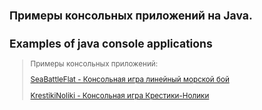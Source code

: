 <small>

## Примеры консольных приложений на Java.
## Examples of java console applications

>
>Примеры консольных приложений:
>  
>[SeaBattleFlat - Консольная игра линейный морской бой](https://github.com/aykononov/JavaConsoleApplications/blob/master/src/SeaBattleFlat.java "Посмотреть пример Java")
>
>[KrestikiNoliki - Консольная игра Крестики-Нолики](https://github.com/aykononov/JavaConsoleApplications/blob/master/src/KrestikiNoliki.java "Посмотреть пример Java")

</small>
